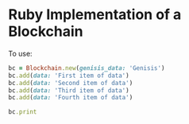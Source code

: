 # Ruby Implementation of a Blockchain

To use:

```ruby
bc = Blockchain.new(genisis_data: 'Genisis')
bc.add(data: 'First item of data')
bc.add(data: 'Second item of data')
bc.add(data: 'Third item of data')
bc.add(data: 'Fourth item of data')

bc.print
```

